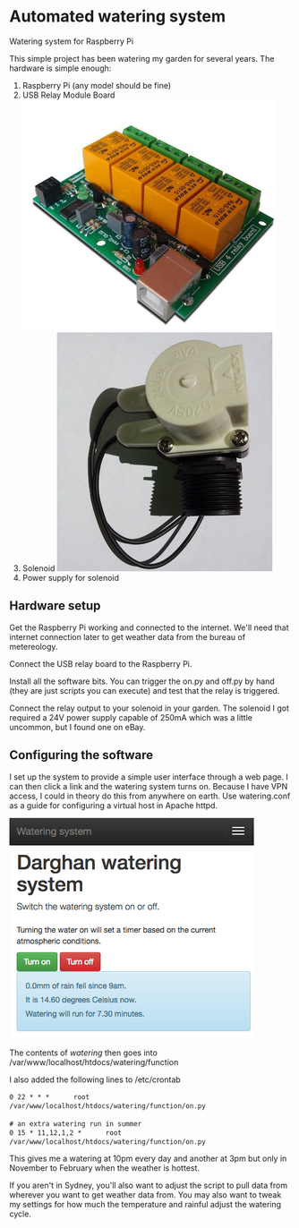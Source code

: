 # Automated watering system

Watering system for Raspberry Pi

This simple project has been watering my garden for several years. The hardware is simple enough:

1. Raspberry Pi (any model should be fine)
2. USB Relay Module Board ![relay](docs/relay.jpg)
3. Solenoid ![Solenoid](docs/solenoid.jpg)
4. Power supply for solenoid
 
## Hardware setup

Get the Raspberry Pi working and connected to the internet. We'll need that internet connection later to get weather data from the bureau of metereology.

Connect the USB relay board to the Raspberry Pi.

Install all the software bits. You can trigger the on.py and off.py by hand (they are just scripts you can execute) and test that the relay is triggered.

Connect the relay output to your solenoid in your garden. The solenoid I got required a 24V power supply capable of 250mA which was a little uncommon, but I found one on eBay.


## Configuring the software

I set up the system to provide a simple user interface through a web page. I can then click a link and the watering system turns on. Because I have VPN access, I could in theory do this from anywhere on earth. Use watering.conf as a guide for configuring a virtual host in Apache httpd.

![Web interface](docs/webUI.png)

The contents of *watering* then goes into /var/www/localhost/htdocs/watering/function

I also added the following lines to /etc/crontab

    0 22 * * *      root    /var/www/localhost/htdocs/watering/function/on.py

    # an extra watering run in summer
    0 15 * 11,12,1,2 *      root    /var/www/localhost/htdocs/watering/function/on.py
    
This gives me a watering at 10pm every day and another at 3pm but only in November to February when the weather is hottest.

If you aren't in Sydney, you'll also want to adjust the script to pull data from wherever you want to get weather data from. You may also want to tweak my settings for how much the temperature and rainful adjust the watering cycle.
